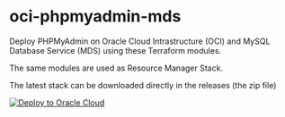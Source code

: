 # oci-phpmyadmin-mds

Deploy PHPMyAdmin on Oracle Cloud Intrastructure (OCI) and MySQL Database Service (MDS) using these Terraform modules.

The same modules are used as Resource Manager Stack.

The latest stack can be downloaded directly in the releases (the zip file)

[![Deploy to Oracle Cloud](https://oci-resourcemanager-plugin.plugins.oci.oraclecloud.com/latest/deploy-to-oracle-cloud.svg)](https://cloud.oracle.com/resourcemanager/stacks/create?zipUrl=https://github.com/ivanxma/oci-phpmyadmin-mds/files/9685723/stack_phpmyadmin_mds.zip)
